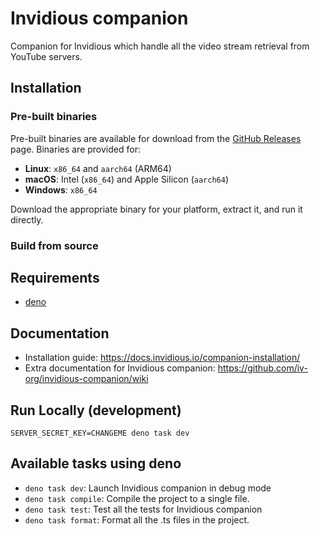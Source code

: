 # Invidious companion

Companion for Invidious which handle all the video stream retrieval from YouTube servers.

## Installation

### Pre-built binaries

Pre-built binaries are available for download from the [GitHub Releases](https://github.com/iv-org/invidious-companion/releases) page. Binaries are provided for:

- **Linux**: `x86_64` and `aarch64` (ARM64)
- **macOS**: Intel (`x86_64`) and Apple Silicon (`aarch64`) 
- **Windows**: `x86_64`

Download the appropriate binary for your platform, extract it, and run it directly.

### Build from source

## Requirements

- [deno](https://docs.deno.com/runtime/)  

## Documentation
- Installation guide: https://docs.invidious.io/companion-installation/
- Extra documentation for Invidious companion: https://github.com/iv-org/invidious-companion/wiki

## Run Locally (development)

```
SERVER_SECRET_KEY=CHANGEME deno task dev
```

## Available tasks using deno

- `deno task dev`: Launch Invidious companion in debug mode
- `deno task compile`: Compile the project to a single file.
- `deno task test`: Test all the tests for Invidious companion
- `deno task format`: Format all the .ts files in the project.
